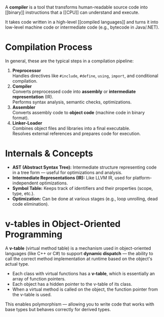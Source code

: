 A **compiler** is a tool that transforms human-readable source code into [[binary]] instructions that a [[CPU]] can understand and execute.

It takes code written in a high-level [[compiled languages]] and turns it into low-level machine code or intermediate code (e.g., bytecode in Java/.NET).

# Compilation Process

In general, these are the typical steps in a compilation pipeline:

1. **Preprocessor**  
    Handles directives like `#include`, `#define`, `using`, `import`, and conditional compilation.  
2. **Compiler**  
    Converts preprocessed code into **assembly** or **intermediate representation** (IR).  
    Performs syntax analysis, semantic checks, optimizations.
3. **Assembler**  
    Converts assembly code to **object code** (machine code in binary format).
4. **Linker-Loader**  
    Combines object files and libraries into a final executable.  
    Resolves external references and prepares code for execution.
# Internals & Concepts

- **AST (Abstract Syntax Tree):** Intermediate structure representing code in a tree form — useful for optimizations and analysis.
- **Intermediate Representations (IR):** Like LLVM IR, used for platform-independent optimizations.
- **Symbol Table:** Keeps track of identifiers and their properties (scope, type, etc.).
- **Optimization:** Can be done at various stages (e.g., loop unrolling, dead code elimination).
# v-tables in Object-Oriented Programming

A **v-table** (virtual method table) is a mechanism used in object-oriented languages (like C++ or C#) to support **dynamic dispatch** — the ability to call the correct method implementation at runtime based on the object's actual type.

- Each class with virtual functions has a **v-table**, which is essentially an array of function pointers.
- Each object has a hidden pointer to the v-table of its class.
- When a virtual method is called on the object, the function pointer from the v-table is used.

This enables polymorphism — allowing you to write code that works with base types but behaves correctly for derived types.